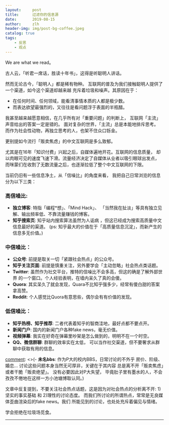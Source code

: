 ```yaml
---
layout:     post
title:      过滤你的信息源 
date:       2019-08-15
author:     zlh
header-img: img/post-bg-coffee.jpeg
catalog: true
tags:
    - 反思
    - 观点
---
```


We are what we read。

古人云，「听君一席话，胜读十年书」，这得是听聪明人讲话。

然而无论古今，「聪明人」都是稀有物种。
互联网的普及为我们接触聪明人提供了一个渠道，如今这个渠道却越来越
充斥着垃圾和噪声。其原因在于：

- 在任何时间、任何领域，能看清事情本质的人都是极少数。
- 而表达欲望最强烈的，又往往是看问题浮于表面的半瓶醋。

我甚至越来越愿意相信，在几乎所有对「重要问题」的判断上，
互联网「主流」声音给出的答案一定是错的。
 面对复杂的世界，「主流」总是本能地排斥思考。
而作为社会性动物，再独立思考的人，也架不住众口铄金。

更别提如今流行「贩卖焦虑」的中文互联网是多么致郁。

尤其是在16年「知识付费」兴起之后，自媒体遍地开花。互联网的信息质量，
却以肉眼可见的速度飞速下滑。流量经济决定了自媒体从业者以吸引眼球出发点，
而咪蒙们在收割了无数流量之后，也逐渐拉低了整个中文互联网的下限。

[comment]: <> (长期以来，我都是在这种「信息的垃圾场」觅食。虽知无益，但亦不觉害。直到数年才后知后觉。不主动筛选自己的信息来源，任凭「主流干扰判断」，注定被同化。以「比特币」为例，有兴趣的可以看看14、15年关于比特币的新闻报道，那时的主流共识就是，比特币没价值，早晚归零。而知乎上推荐比特币的答案，很长时间内寥寥数赞而已。还有一个新点的例子，今年四月份小牛市到达顶点时，知乎有一个问题特别火爆：「基金定投一定能够挣钱吗?」。这个问题下，诸多高赞答案或理论分析、或现身说法，无一不支持这句话。而在股市转头向下后，「主流」的风向标也随之反转。)




当前仍旧有一些信息净土，从「信噪比」的角度来看，
我把自己日常浏览的信息分为以下三类：

### 高信噪比:

- **独立博客**: 特指「编程*想」、「Mind Hack」、
「当然我在扯淡」等具有独立见解、输出频率低、不靠流量赚钱的博客。
- **知乎搜索页**: 知乎站内搜索算法虽然为人诟病
，但这已经成为搜索高质量中文信息最好的渠道。
(ps: 知乎最大的价值在于「高质量信息沉淀」，而新产生的信息多无价值。)

### 中信噪比：

- **公众号**: 前提是取关一切「紧跟社会热点」的公众号。
- **知乎关注页面**: 前提是慎重关注，另外要学会「主动忽略」社会热点类话题。
- **Twitter**: 虽然作为社交平台，推特的信噪比不会多高，但这的确是了解外部世界
的一个窗口。个人经验表明，在墙内呆久了真的会傻。
- **Quora**: 其实呆久了就会发现，Quara不比知乎强多少，经常有傻白甜的答案拿高赞。
- **Reddit**: 个人感觉比Quora有意思些，偶尔会有有价值的发现。

### 低信噪比：

- **知乎热榜、知乎推荐**: 二者代表着知乎的智商洼地，最好点都不要点开。
- **新闻门户**: 国内的新闻门户各种fake news，毫无价值。
- **视频弹幕**: 我实在好奇在弹幕里吵架是怎么做到的，明明不在一个时空。
- **QQ、微信群聊**: 群聊的效率实在太低，
可以当作社交渠道，但不要奢求从群聊中获取有用的信息。

[comment]: <>(- **未名bbs**: 作为P大的校内BBS，日常讨论的不外乎
房价、阶级、婚恋... 讨论这些问题本身当然无可厚非，关键在于其内容
总是离不开「贩卖焦虑」或者干脆「贩卖绝望」。 没有必要因此对P大失望，
毕竟肚子里有墨水的人，不会孜孜不倦地在这样一方小池塘博取认同。)
 
文章中反复提到，不要关注社会热点话题，这是因为对社会热点的分析离不开:
 1)坚实的事实基础 和 2)理性的讨论态度。
而我们所讨论的所谓热点，常常是无良媒体歪曲渲染后的fake news。我们
所能见到的讨论，也处处充斥着偏见与情绪。

学会拒绝在垃圾场觅食。

---


